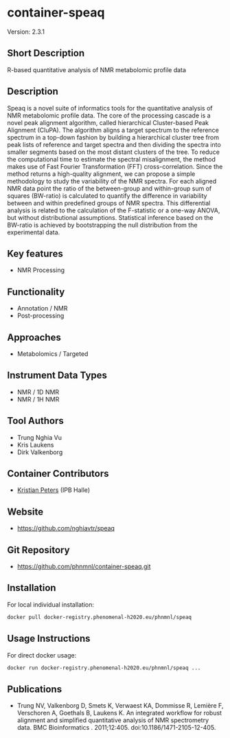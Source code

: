 # container-speaq
Version: 2.3.1

## Short Description

R-based quantitative analysis of NMR metabolomic profile data

## Description

Speaq is a novel suite of informatics tools for the quantitative analysis of NMR metabolomic profile data. The core of the processing cascade is a novel peak alignment algorithm, called hierarchical Cluster-based Peak Alignment (CluPA). The algorithm aligns a target spectrum to the reference spectrum in a top-down fashion by building a hierarchical cluster tree from peak lists of reference and target spectra and then dividing the spectra into smaller segments based on the most distant clusters of the tree. To reduce the computational time to estimate the spectral misalignment, the method makes use of Fast Fourier Transformation (FFT) cross-correlation. Since the method returns a high-quality alignment, we can propose a simple methodology to study the variability of the NMR spectra. For each aligned NMR data point the ratio of the between-group and within-group sum of squares (BW-ratio) is calculated to quantify the difference in variability between and within predefined groups of NMR spectra. This differential analysis is related to the calculation of the F-statistic or a one-way ANOVA, but without distributional assumptions. Statistical inference based on the BW-ratio is achieved by bootstrapping the null distribution from the experimental data.

## Key features

- NMR Processing

## Functionality

- Annotation / NMR
- Post-processing

## Approaches

- Metabolomics / Targeted
  
## Instrument Data Types

- NMR / 1D NMR
- NMR / 1H NMR

## Tool Authors

- Trung Nghia Vu
- Kris Laukens
- Dirk Valkenborg

## Container Contributors

- [Kristian Peters](https://github.com/korseby) (IPB Halle)

## Website

- https://github.com/nghiavtr/speaq


## Git Repository

- https://github.com/phnmnl/container-speaq.git

## Installation 

For local individual installation:

```bash
docker pull docker-registry.phenomenal-h2020.eu/phnmnl/speaq
```

## Usage Instructions

For direct docker usage:

```bash
docker run docker-registry.phenomenal-h2020.eu/phnmnl/speaq ...
```

## Publications

<!-- Guidance:
Use AMA style publications as a list (you can export AMA from PubMed, on the Formats: Citation link when looking at the entry).
IMPORTANT: Publications sectio must be placed at the end and cannot be emptied!
-->

- Trung NV, Valkenborg D, Smets K, Verwaest KA, Dommisse R, Lemière F, Verschoren A, Goethals B, Laukens K. An integrated workflow for robust alignment and simplified quantitative analysis of NMR spectrometry data. BMC Bioinformatics . 2011;12:405. doi:10.1186/1471-2105-12-405.
